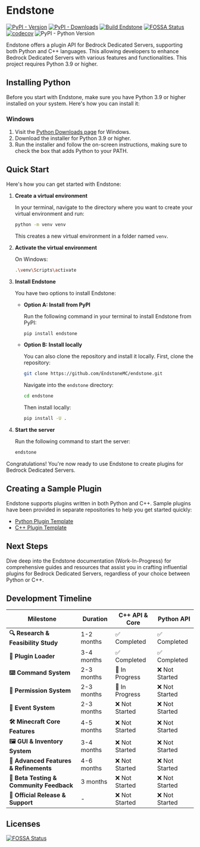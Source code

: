 # Endstone

[![PyPI - Version](https://img.shields.io/pypi/v/endstone)](https://pypi.org/project/endstone)
[![PyPI - Downloads](https://img.shields.io/pypi/dm/endstone)](https://pypi.org/project/endstone)
[![Build Endstone](https://github.com/EndstoneMC/endstone/actions/workflows/build.yml/badge.svg)](https://github.com/EndstoneMC/endstone/actions/workflows/build.yml)
[![FOSSA Status](https://app.fossa.com/api/projects/git%2Bgithub.com%2FEndstoneMC%2Fendstone.svg?type=shield&issueType=license)](https://app.fossa.com/projects/git%2Bgithub.com%2FEndstoneMC%2Fendstone)
[![codecov](https://codecov.io/gh/EndstoneMC/endstone/graph/badge.svg?token=GQ6IX9GDT1)](https://codecov.io/gh/EndstoneMC/endstone)
![PyPI - Python Version](https://img.shields.io/pypi/pyversions/endstone)

Endstone offers a plugin API for Bedrock Dedicated Servers, supporting both Python and C++ languages. This
allowing developers to enhance Bedrock Dedicated Servers with various features and functionalities. This project
requires Python 3.9 or higher.

## Installing Python

Before you start with Endstone, make sure you have Python 3.9 or higher installed on your system. Here's how you can
install it:

### Windows

1. Visit the [Python Downloads page](https://www.python.org/downloads/) for Windows.
2. Download the installer for Python 3.9 or higher.
3. Run the installer and follow the on-screen instructions, making sure to check the box that adds Python to your PATH.

[//]: # (### Linux)

[//]: # ()

[//]: # (The method of installing Python varies between Linux distributions. Here's a general guide for Ubuntu:)

[//]: # ()

[//]: # (1. Open a terminal window.)

[//]: # (2. Run the following command to update your package list:)

[//]: # ()

[//]: # (   ```bash)

[//]: # (   sudo apt update)

[//]: # (   ```)

[//]: # ()

[//]: # (3. Run the following command to install Python 3.9:)

[//]: # ()

[//]: # (   ```bash)

[//]: # (   sudo apt install python3.9)

[//]: # (   ```)

## Quick Start

Here's how you can get started with Endstone:

1. **Create a virtual environment**

   In your terminal, navigate to the directory where you want to create your virtual environment and run:

   ```bash
   python -m venv venv
   ```

   This creates a new virtual environment in a folder named `venv`.

2. **Activate the virtual environment**

   On Windows:

   ```bash
   .\venv\Scripts\activate
   ```

   [//]: # ()

   [//]: # (   On Linux:)

   [//]: # ()

   [//]: # (   ```bash)

   [//]: # (   source venv/bin/activate)

   [//]: # (   ```)

3. **Install Endstone**

   You have two options to install Endstone:

    - **Option A: Install from PyPI**

      Run the following command in your terminal to install Endstone from PyPI:

      ```bash
      pip install endstone
      ```

    - **Option B: Install locally**

      You can also clone the repository and install it locally. First, clone the repository:

      ```bash
      git clone https://github.com/EndstoneMC/endstone.git
      ```

      Navigate into the `endstone` directory:

      ```bash
      cd endstone
      ```

      Then install locally:

      ```bash
      pip install -U .
      ```

4. **Start the server**

   Run the following command to start the server:

   ```bash
   endstone
   ```

Congratulations! You're now ready to use Endstone to create plugins for Bedrock Dedicated Servers.

## Creating a Sample Plugin

Endstone supports plugins written in both Python and C++. Sample plugins have been provided in separate repositories to
help you get started quickly:

- [Python Plugin Template](https://github.com/EndstoneMC/python-plugin-template)
- [C++ Plugin Template](https://github.com/EndstoneMC/cpp-plugin-template)

## Next Steps

Dive deep into the Endstone documentation (Work-In-Progress) for comprehensive guides and resources that assist you in
crafting influential plugins for Bedrock Dedicated Servers, regardless of your choice between Python or C++.

## Development Timeline

| Milestone                                | Duration   | C++ API & Core | Python API    |
|------------------------------------------|------------|----------------|---------------|
| **🔍 Research & Feasibility Study**      | 1-2 months | ✅ Completed    | ✅ Completed   |
| **🔌 Plugin Loader**                     | 3-4 months | ✅ Completed    | ✅ Completed   |
| **⌨️ Command System**                    | 2-3 months | 🔧 In Progress | ❌ Not Started |
| **🔐 Permission System**                 | 2-3 months | 🔧 In Progress | ❌ Not Started |
| **🎈 Event System**                      | 2-3 months | ❌ Not Started  | ❌ Not Started |
| **🛠 Minecraft Core Features**           | 4-5 months | ❌ Not Started  | ❌ Not Started |
| **🖼 GUI & Inventory System**            | 3-4 months | ❌ Not Started  | ❌ Not Started |
| **🌟 Advanced Features & Refinements**   | 4-6 months | ❌ Not Started  | ❌ Not Started |
| **🧪 Beta Testing & Community Feedback** | 3 months   | ❌ Not Started  | ❌ Not Started |
| **🚀 Official Release & Support**        | -          | ❌ Not Started  | ❌ Not Started |

## Licenses

[![FOSSA Status](https://app.fossa.com/api/projects/git%2Bgithub.com%2FEndstoneMC%2Fendstone.svg?type=large)](https://app.fossa.com/projects/git%2Bgithub.com%2FEndstoneMC%2Fendstone?ref=badge_large)
